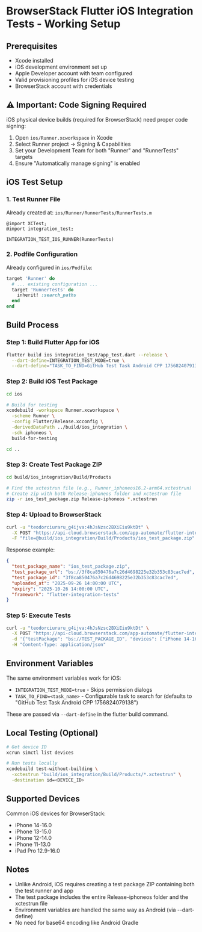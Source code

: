 # BrowserStack Flutter iOS Integration Tests - Working Setup

## Prerequisites
- Xcode installed
- iOS development environment set up
- Apple Developer account with team configured
- Valid provisioning profiles for iOS device testing
- BrowserStack account with credentials

## ⚠️ Important: Code Signing Required
iOS physical device builds (required for BrowserStack) need proper code signing:
1. Open `ios/Runner.xcworkspace` in Xcode
2. Select Runner project → Signing & Capabilities
3. Set your Development Team for both "Runner" and "RunnerTests" targets
4. Ensure "Automatically manage signing" is enabled

## iOS Test Setup

### 1. Test Runner File
Already created at: `ios/Runner/RunnerTests/RunnerTests.m`
```objc
@import XCTest;
@import integration_test;

INTEGRATION_TEST_IOS_RUNNER(RunnerTests)
```

### 2. Podfile Configuration
Already configured in `ios/Podfile`:
```ruby
target 'Runner' do
  # ... existing configuration ...
  target 'RunnerTests' do
    inherit! :search_paths
  end
end
```

## Build Process

### Step 1: Build Flutter App for iOS
```bash
flutter build ios integration_test/app_test.dart --release \
  --dart-define=INTEGRATION_TEST_MODE=true \
  --dart-define="TASK_TO_FIND=GitHub Test Task Android CPP 1756824079138"
```

### Step 2: Build iOS Test Package
```bash
cd ios

# Build for testing
xcodebuild -workspace Runner.xcworkspace \
  -scheme Runner \
  -config Flutter/Release.xcconfig \
  -derivedDataPath ../build/ios_integration \
  -sdk iphoneos \
  build-for-testing

cd ..
```

### Step 3: Create Test Package ZIP
```bash
cd build/ios_integration/Build/Products

# Find the xctestrun file (e.g., Runner_iphoneos16.2-arm64.xctestrun)
# Create zip with both Release-iphoneos folder and xctestrun file
zip -r ios_test_package.zip Release-iphoneos *.xctestrun
```

### Step 4: Upload to BrowserStack
```bash
curl -u "teodorciuraru_g4ijva:4hJsNzsc2BXiEiu9ktDt" \
  -X POST "https://api-cloud.browserstack.com/app-automate/flutter-integration-tests/v2/ios/test-package" \
  -F "file=@build/ios_integration/Build/Products/ios_test_package.zip"
```

Response example:
```json
{
  "test_package_name": "ios_test_package.zip",
  "test_package_url": "bs://3f8ca850476a7c26d4698225e32b353c83cac7ed",
  "test_package_id": "3f8ca850476a7c26d4698225e32b353c83cac7ed",
  "uploaded_at": "2025-09-26 14:00:00 UTC",
  "expiry": "2025-10-26 14:00:00 UTC",
  "framework": "flutter-integration-tests"
}
```

### Step 5: Execute Tests
```bash
curl -u "teodorciuraru_g4ijva:4hJsNzsc2BXiEiu9ktDt" \
  -X POST "https://api-cloud.browserstack.com/app-automate/flutter-integration-tests/v2/ios/build" \
  -d '{"testPackage": "bs://TEST_PACKAGE_ID", "devices": ["iPhone 14-16.0"], "project": "Ditto Flutter"}' \
  -H "Content-Type: application/json"
```

## Environment Variables

The same environment variables work for iOS:
- `INTEGRATION_TEST_MODE=true` - Skips permission dialogs
- `TASK_TO_FIND=<task_name>` - Configurable task to search for (defaults to "GitHub Test Task Android CPP 1756824079138")

These are passed via `--dart-define` in the flutter build command.

## Local Testing (Optional)
```bash
# Get device ID
xcrun simctl list devices

# Run tests locally
xcodebuild test-without-building \
  -xctestrun "build/ios_integration/Build/Products/*.xctestrun" \
  -destination id=<DEVICE_ID>
```

## Supported Devices
Common iOS devices for BrowserStack:
- iPhone 14-16.0
- iPhone 13-15.0
- iPhone 12-14.0
- iPhone 11-13.0
- iPad Pro 12.9-16.0

## Notes
- Unlike Android, iOS requires creating a test package ZIP containing both the test runner and app
- The test package includes the entire Release-iphoneos folder and the xctestrun file
- Environment variables are handled the same way as Android (via --dart-define)
- No need for base64 encoding like Android Gradle